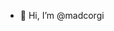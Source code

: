 - 👋 Hi, I’m @madcorgi
<!---
madcorgi/madcorgi is a ✨ special ✨ repository because its `README.md` (this file) appears on your GitHub profile.
You can click the Preview link to take a look at your changes.
--->
